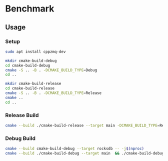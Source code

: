 # Benchmark

## Usage

### Setup

```bash
sudo apt install cppzmq-dev

mkdir cmake-build-debug
cd cmake-build-debug
cmake -S .. -B . -DCMAKE_BUILD_TYPE=Debug
cd ..

mkdir cmake-build-release
cd cmake-build-release
cmake -S .. -B . -DCMAKE_BUILD_TYPE=Release
cmake ..
cd ..
```

### Release Build

```bash
cmake --build ./cmake-build-release --target main -DCMAKE_BUILD_TYPE=Release && ./cmake-build-release/main
```

### Debug Build

```bash
cmake --build cmake-build-debug --target rocksdb -- -j$(nproc)
cmake --build ./cmake-build-debug --target main  && ./cmake-build-debug/main
```
